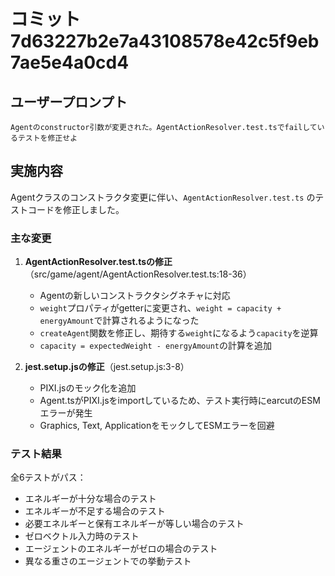 # コミット 7d63227b2e7a43108578e42c5f9eb7ae5e4a0cd4

## ユーザープロンプト

```
Agentのconstructor引数が変更された。AgentActionResolver.test.tsでfailしているテストを修正せよ
```

## 実施内容

Agentクラスのコンストラクタ変更に伴い、`AgentActionResolver.test.ts` のテストコードを修正しました。

### 主な変更

1. **AgentActionResolver.test.tsの修正**（src/game/agent/AgentActionResolver.test.ts:18-36）
   - Agentの新しいコンストラクタシグネチャに対応
   - `weight`プロパティがgetterに変更され、`weight = capacity + energyAmount`で計算されるようになった
   - `createAgent`関数を修正し、期待する`weight`になるよう`capacity`を逆算
   - `capacity = expectedWeight - energyAmount`の計算を追加

2. **jest.setup.jsの修正**（jest.setup.js:3-8）
   - PIXI.jsのモック化を追加
   - Agent.tsがPIXI.jsをimportしているため、テスト実行時にearcutのESMエラーが発生
   - Graphics, Text, ApplicationをモックしてESMエラーを回避

### テスト結果

全6テストがパス：
- エネルギーが十分な場合のテスト
- エネルギーが不足する場合のテスト
- 必要エネルギーと保有エネルギーが等しい場合のテスト
- ゼロベクトル入力時のテスト
- エージェントのエネルギーがゼロの場合のテスト
- 異なる重さのエージェントでの挙動テスト
